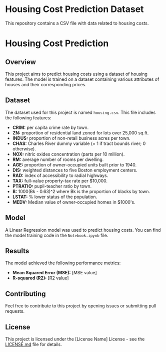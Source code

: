 
# Housing Cost Prediction Dataset

This repository contains a CSV file with data related to housing costs. 
# Housing Cost Prediction

## Overview

This project aims to predict housing costs using a dataset of housing features. The model is trained on a dataset containing various attributes of houses and their corresponding prices. 

## Dataset

The dataset used for this project is named `housing.csv`. This file includes the following features:

* **CRIM:** per capita crime rate by town.
* **ZN:** proportion of residential land zoned for lots over 25,000 sq.ft.
* **INDUS:** proportion of non-retail business acres per town.
* **CHAS:** Charles River dummy variable (= 1 if tract bounds river; 0 otherwise).
* **NOX:** nitric oxides concentration (parts per 10 million).
* **RM:** average number of rooms per dwelling.
* **AGE:** proportion of owner-occupied units built prior to 1940.
* **DIS:** weighted distances to five Boston employment centers.
* **RAD:** index of accessibility to radial highways.
* **TAX:** full-value property-tax rate per $10,000.
* **PTRATIO:** pupil-teacher ratio by town.
* **B:** 1000(Bk - 0.63)^2 where Bk is the proportion of blacks by town.
* **LSTAT:** % lower status of the population.
* **MEDV:** Median value of owner-occupied homes in $1000's.


## Model

A Linear Regression model was used to predict housing costs. You can find the model training code in the `Notebook.ipynb` file.

## Results

The model achieved the following performance metrics:

* **Mean Squared Error (MSE):** [MSE value]
* **R-squared (R2):** [R2 value]

## Contributing

Feel free to contribute to this project by opening issues or submitting pull requests.

## License

This project is licensed under the [License Name] License - see the [LICENSE.md](LICENSE.md) file for details.
